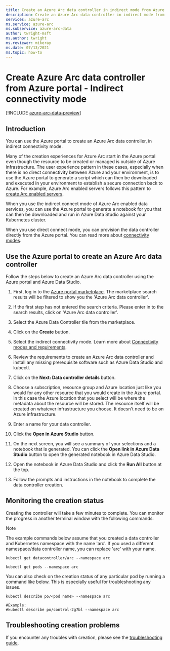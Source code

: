 ```yaml
---
title: Create an Azure Arc data controller in indirect mode from Azure portal
description: Create an Azure Arc data controller in indirect mode from Azure portal
services: azure-arc
ms.service: azure-arc
ms.subservice: azure-arc-data
author: twright-msft
ms.author: twright
ms.reviewer: mikeray
ms.date: 07/13/2021
ms.topic: how-to
---
```


# Create Azure Arc data controller from Azure portal - Indirect connectivity mode

[!INCLUDE [azure-arc-data-preview](../../../includes/azure-arc-data-preview.md)]

## Introduction

You can use the Azure portal to create an Azure Arc data controller, in indirect connectivity mode.

Many of the creation experiences for Azure Arc start in the Azure portal even though the resource to be created or managed is outside of Azure infrastructure. The user experience pattern in these cases, especially when there is no direct connectivity between Azure and your environment, is to use the Azure portal to generate a script which can then be downloaded and executed in your environment to establish a secure connection back to Azure. For example, Azure Arc enabled servers follows this pattern to [create Arc enabled servers](../servers/onboard-portal.md).

When you use the indirect connect mode of Azure Arc enabled data services, you can use the Azure portal to generate a notebook for you that can then be downloaded and run in Azure Data Studio against your Kubernetes cluster. 

When you use direct connect mode, you can provision the data controller directly from the Azure portal. You can read more about [connectivity modes](connectivity.md).

## Use the Azure portal to create an Azure Arc data controller

Follow the steps below to create an Azure Arc data controller using the Azure portal and Azure Data Studio.

1. First, log in to the [Azure portal marketplace](https://ms.portal.azure.com/#blade/Microsoft_Azure_Marketplace/MarketplaceOffersBlade/selectedMenuItemId/home/searchQuery/azure%20arc%20data%20controller).  The marketplace search results will be filtered to show you the 'Azure Arc data controller'.
1. If the first step has not entered the search criteria. Please enter in to the search results, click on 'Azure Arc data controller'.
1. Select the Azure Data Controller tile from the marketplace.
1. Click on the **Create** button.
1. Select the indirect connectivity mode. Learn more about [Connectivity modes and requirements](./connectivity.md). 
1. Review the requirements to create an Azure Arc data controller and install any missing prerequisite software such as Azure Data Studio and kubectl.
1. Click on the **Next: Data controller details** button.
1. Choose a subscription, resource group and Azure location just like you would for any other resource that you would create in the Azure portal. In this case the Azure location that you select will be where the metadata about the resource will be stored.  The resource itself will be created on whatever infrastructure you choose. It doesn't need to be on Azure infrastructure.
1. Enter a name for your data controller.

1. Click the **Open in Azure Studio** button.
1. On the next screen, you will see a summary of your selections and a notebook that is generated.  You can click the **Open link in Azure Data Studio** button to open the generated notebook in Azure Data Studio.
1. Open the notebook in Azure Data Studio and click the **Run All** button at the top.
1. Follow the prompts and instructions in the notebook to complete the data controller creation.

## Monitoring the creation status

Creating the controller will take a few minutes to complete. You can monitor the progress in another terminal window with the following commands:

> [!NOTE]
>  The example commands below assume that you created a data controller and Kubernetes namespace with the name 'arc'.  If you used a different namespace/data controller name, you can replace 'arc' with your name.

```console
kubectl get datacontroller/arc --namespace arc
```

```console
kubectl get pods --namespace arc
```

You can also check on the creation status of any particular pod by running a command like below.  This is especially useful for troubleshooting any issues.

```console
kubectl describe po/<pod name> --namespace arc

#Example:
#kubectl describe po/control-2g7bl --namespace arc
```

## Troubleshooting creation problems

If you encounter any troubles with creation, please see the [troubleshooting guide](troubleshoot-guide.md).